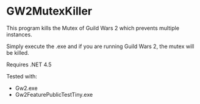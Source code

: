 # GW2MutexKiller
This program kills the Mutex of Guild Wars 2 which prevents multiple instances.

Simply execute the .exe and if you are running Guild Wars 2, the mutex will be killed.

Requires .NET 4.5

Tested with:
* Gw2.exe
* Gw2FeaturePublicTestTiny.exe
